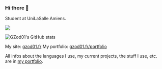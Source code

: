 ### Hi there 👋

Student at UniLaSalle Amiens.

<picture>
  <source
    srcset="https://github-readme-stats.vercel.app/api?username=gzod01&show_icons=true&count_private=true&theme=dark"
    media="(prefers-color-scheme: dark)"
  />
  <source
    srcset="https://github-readme-stats.vercel.app/api?username=gzod01&show_icons=true&count_private=true&theme=default"
    media="(prefers-color-scheme: light), (prefers-color-scheme: no-preference)"
  />
  <img src="https://github-readme-stats.vercel.app/api?username=gzod01&show_icons=true&count_private=true&theme=dark" />
</picture>


![GZod01's GitHub stats](https://github-readme-stats.vercel.app/api?username=GZod01&show_icons=true&theme=radical)

My site: <a href="http://gzod01.fr">gzod01.fr</a>
My portfolio: <a href="https://gzod01.fr/portfolio">gzod01.fr/portfolio</a>

All infos about the languages I use, my current projects, the stuff I use, etc. are in [my portfolio](https://gzod01.fr/portfolio).
<!--

DEPRECATED INFOS!!! CHECK PORTFOLIO FOR UPDATED INFOS
- 🔭 I’m currently working on [my site](https://gzod01.fr), [some video games](https://gzod01.fr/games), <a href="https://github.com/gzod01/Mod-Spaconium">Mod-Spaconium</a> (Minecraft Mod (made with help of <a href="mcreator.net">MCreator</a>)), <a href="https://gzod01.github.io/freebot">FreeBot (Discord Bot)</a>
- I'm using languages like **Python**, **JavaScript**, **HTML**, **CSS**, **PHP**, **GDScript**, **C**, **C++**, **C#**, **Rust (rustc)**, **Java**
- I'm using stuff like **NGINX**, **Docker**, **Hugo**, **DiscordPHP**, **NPM**
<!-- - 👯 I’m looking to collaborate on ...
- 🤔 I’m looking for help with ...
- 💬 Ask me about ... -->
<!--
- 📫 How to reach me: Discord:<a href="https://discord.com/users/690103250636243068">G_Zod#1311</a>, <a href="mailto:gzod01@gzod01.fr">gzod01@gzod01.fr</a>
<!-- - 😄 Pronouns: ...
- ⚡ Fun fact: ... -->
